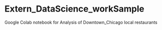 # Extern_DataScience_workSample
Google Colab notebook for Analysis of Downtown_Chicago local restaurants
